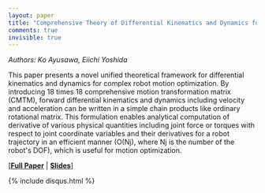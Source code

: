 ```yaml
---
layout: paper
title: "Comprehensive Theory of Differential Kinematics and Dynamics for Motion Optimization"
comments: true
invisible: true
---
```


<p class="text-left"><i>Authors: Ko Ayusawa, Eiichi Yoshida</i></p>

This paper presents a novel unified theoretical framework for differential kinematics and dynamics for complex robot motion optimization. By introducing 18 times 18 comprehensive motion transformation matrix (CMTM), forward differential kinematics and dynamics including velocity and acceleration can be written in a simple chain products like ordinary rotational matrix. This formulation enables analytical computation of derivative of various physical quantities including joint force or torques with respect to joint coordinate variables and their derivatives for a robot trajectory in an efficient manner (O(Nj), where Nj is the number of the robot's DOF), which is useful for motion optimization.

[<b><a href="/static/papers/15.pdf">Full Paper</a></b> | <b><a href="/static/slides/15.mp4">Slides</a></b>]

{% include disqus.html %}
